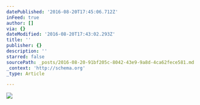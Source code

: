 ```yaml
---
datePublished: '2016-08-20T17:45:06.712Z'
inFeed: true
author: []
via: {}
dateModified: '2016-08-20T17:43:02.293Z'
title: ''
publisher: {}
description: ''
starred: false
sourcePath: _posts/2016-08-20-91bf205c-8042-43e9-9a8d-4ca62fece581.md
_context: 'http://schema.org'
_type: Article

---
```

![](https://the-grid-user-content.s3-us-west-2.amazonaws.com/3898e49a-6d1d-49b7-b778-3ffe6ed932a8.jpg)